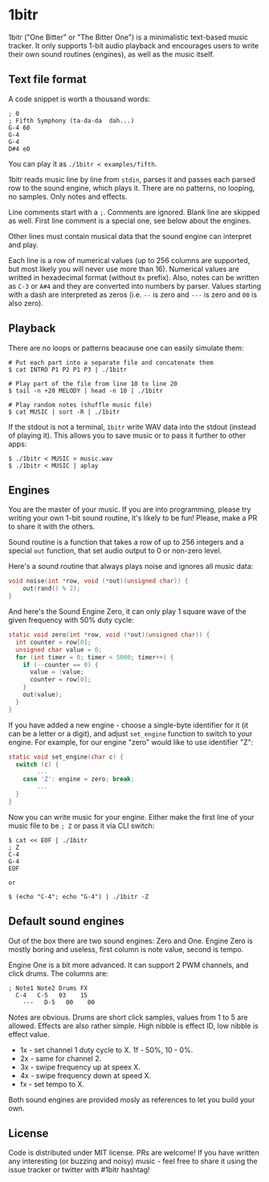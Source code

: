 # 1bitr

1bitr ("One Bitter" or "The Bitter One") is a minimalistic text-based music tracker. It only supports 1-bit audio playback and encourages users to write their own sound routines (engines), as well as the music itself.

## Text file format

A code snippet is worth a thousand words:

```
; 0
; Fifth Symphony (ta-da-da  dah...)
G-4 60
G-4
G-4
D#4 e0
```

You can play it as `./1bitr < examples/fifth`.

1bitr reads music line by line from `stdin`, parses it and passes each parsed row to the sound engine, which plays it. There are no patterns, no looping, no samples. Only notes and effects.

Line comments start with a `;`. Comments are ignored. Blank line are skipped as well. First line comment is a special one, see below about the engines.

Other lines must contain musical data that the sound engine can interpret and play.

Each line is a row of numerical values (up to 256 columns are supported, but most likely you will never use more than 16). Numerical values are writted in hexadecimal format (without `0x` prefix). Also, notes can be written as `C-3` or `A#4` and they are converted into numbers by parser. Values starting with a dash are interpreted as zeros (i.e. `--` is zero and `---` is zero and `00` is also zero).

## Playback

There are no loops or patterns beacause one can easily simulate them:

```
# Put each part into a separate file and concatenate them
$ cat INTRO P1 P2 P1 P3 | ./1bitr

# Play part of the file from line 10 to line 20
$ tail -n +20 MELODY | head -n 10 | ./1bitr

# Play random notes (shuffle music file)
$ cat MUSIC | sort -R | ./1bitr
```

If the stdout is not a terminal, `1bitr` write WAV data into the stdout (instead of playing it). This allows you to save music or to pass it further to other apps:

```
$ ./1bitr < MUSIC > music.wav
$ ./1bitr < MUSIC | aplay
```

## Engines

You are the master of your music. If you are into programming, please try writing your own 1-bit sound routine, it's likely to be fun! Please, make a PR to share it with the others.

Sound routine is a function that takes a row of up to 256 integers and a special `out` function, that set audio output to 0 or non-zero level.

Here's a sound routine that always plays noise and ignores all music data:

```c
void noise(int *row, void (*out)(unsigned char)) {
	out(rand() % 2);
}
```

And here's the Sound Engine Zero, it can only play 1 square wave of the given frequency with 50% duty cycle:

```c
static void zero(int *row, void (*out)(unsigned char)) {
  int counter = row[0];
  unsigned char value = 0;
  for (int timer = 0; timer < 5000; timer++) {
    if (--counter == 0) {
      value = !value;
      counter = row[0];
    }
    out(value);
  }
}
```

If you have added a new engine - choose a single-byte identifier for it (it can be a letter or a digit), and adjust `set_engine` function to switch to your engine. For example, for our engine "zero" would like to use identifier "Z":

```c
static void set_engine(char c) {
  switch (c) {
		...
    case 'Z': engine = zero; break;
		...
  }
}
```

Now you can write music for your engine. Either make the first line of your music file to be `; Z` or pass it via CLI switch: 

```
$ cat << EOF | ./1bitr
; Z
C-4
G-4
EOF

or

$ (echo "C-4"; echo "G-4") | ./1bitr -Z
```

## Default sound engines

Out of the box there are two sound engines: Zero and One. Engine Zero is mostly boring and useless, first column is note value, second is tempo.

Engine One is a bit more advanced. It can support 2 PWM channels, and click drums. The columns are:

```
; Note1 Note2 Drums FX
  C-4   C-5   03    15
	---   D-5   00    00
```

Notes are obvious. Drums are short click samples, values from 1 to 5 are allowed.
Effects are also rather simple. High nibble is effect ID, low nibble is effect value.

* 1x - set channel 1 duty cycle to X. 1f - 50%, 10 - 0%.
* 2x - same for channel 2.
* 3x - swipe frequency up at speex X.
* 4x - swipe frequency down at speed X.
* fx - set tempo to X.

Both sound engines are provided mosly as references to let you build your own.

## License

Code is distributed under MIT license. PRs are welcome! If you have written any interesting (or buzzing and noisy) music - feel free to share it using the issue tracker or twitter with #1bitr hashtag!
